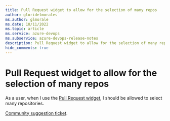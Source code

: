 ```yaml
---
title: Pull Request widget to allow for the selection of many repos
author: gloridelmorales
ms.author: glmorale
ms.date: 10/11/2022
ms.topic: article
ms.service: azure-devops
ms.subservice: azure-devops-release-notes
description: Pull Request widget to allow for the selection of many repos
hide_comments: true
---
```


# Pull Request widget to allow for the selection of many repos

As a user, when I use the [Pull Request widget](/azure/devops/report/dashboards/widget-catalog?view=azure-devops#pull-request&preserve-view=true), I should be allowed to select many repositories. 

[Community suggestion ticket](https://developercommunity.visualstudio.com/t/allow-multiple-repository-selection-in-pull-reques/982784).